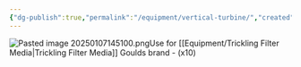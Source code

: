 ```yaml
---
{"dg-publish":true,"permalink":"/equipment/vertical-turbine/","created":"2025-01-07T14:50:59.408-06:00"}
---
```


![Pasted image 20250107145100.png](/img/user/Secondary/Images/Pasted%20image%2020250107145100.png)Use for [[Equipment/Trickling Filter Media\|Trickling Filter Media]]  Goulds brand - (x10) 